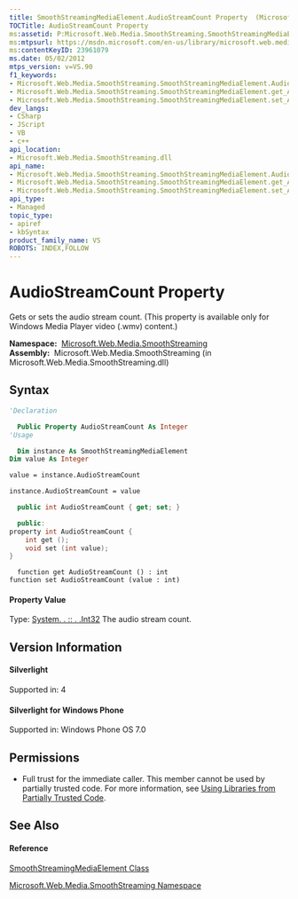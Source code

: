 ```yaml
---
title: SmoothStreamingMediaElement.AudioStreamCount Property  (Microsoft.Web.Media.SmoothStreaming)
TOCTitle: AudioStreamCount Property
ms:assetid: P:Microsoft.Web.Media.SmoothStreaming.SmoothStreamingMediaElement.AudioStreamCount
ms:mtpsurl: https://msdn.microsoft.com/en-us/library/microsoft.web.media.smoothstreaming.smoothstreamingmediaelement.audiostreamcount(v=VS.90)
ms:contentKeyID: 23961079
ms.date: 05/02/2012
mtps_version: v=VS.90
f1_keywords:
- Microsoft.Web.Media.SmoothStreaming.SmoothStreamingMediaElement.AudioStreamCount
- Microsoft.Web.Media.SmoothStreaming.SmoothStreamingMediaElement.get_AudioStreamCount
- Microsoft.Web.Media.SmoothStreaming.SmoothStreamingMediaElement.set_AudioStreamCount
dev_langs:
- CSharp
- JScript
- VB
- c++
api_location:
- Microsoft.Web.Media.SmoothStreaming.dll
api_name:
- Microsoft.Web.Media.SmoothStreaming.SmoothStreamingMediaElement.AudioStreamCount
- Microsoft.Web.Media.SmoothStreaming.SmoothStreamingMediaElement.get_AudioStreamCount
- Microsoft.Web.Media.SmoothStreaming.SmoothStreamingMediaElement.set_AudioStreamCount
api_type:
- Managed
topic_type:
- apiref
- kbSyntax
product_family_name: VS
ROBOTS: INDEX,FOLLOW
---
```


# AudioStreamCount Property

Gets or sets the audio stream count. (This property is available only for Windows Media Player video (.wmv) content.)

**Namespace:**  [Microsoft.Web.Media.SmoothStreaming](microsoft-web-media-smoothstreaming-namespace_1.md)  
**Assembly:**  Microsoft.Web.Media.SmoothStreaming (in Microsoft.Web.Media.SmoothStreaming.dll)

## Syntax

``` vb
'Declaration

  Public Property AudioStreamCount As Integer
'Usage

  Dim instance As SmoothStreamingMediaElement
Dim value As Integer

value = instance.AudioStreamCount

instance.AudioStreamCount = value
```

``` csharp
  public int AudioStreamCount { get; set; }
```

``` c++
  public:
property int AudioStreamCount {
    int get ();
    void set (int value);
}
```

``` jscript
  function get AudioStreamCount () : int
function set AudioStreamCount (value : int)
```

#### Property Value

Type: [System. . :: . .Int32](https://msdn.microsoft.com/en-us/library/td2s409d\(v=vs.90\))  
The audio stream count.  

## Version Information

#### Silverlight

Supported in: 4  

#### Silverlight for Windows Phone

Supported in: Windows Phone OS 7.0  

## Permissions

  - Full trust for the immediate caller. This member cannot be used by partially trusted code. For more information, see [Using Libraries from Partially Trusted Code](https://msdn.microsoft.com/en-us/library/8skskf63\(v=vs.90\)).

## See Also

#### Reference

[SmoothStreamingMediaElement Class](smoothstreamingmediaelement-class-microsoft-web-media-smoothstreaming_1.md)

[Microsoft.Web.Media.SmoothStreaming Namespace](microsoft-web-media-smoothstreaming-namespace_1.md)


